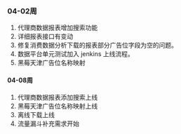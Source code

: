 ### 04-02周
1. 代理商数据报表增加搜索功能
2. 详细报表接口有变动
3. 修复消费数据分析下载的报表部分广告位字段为空的问题。
4. 数据平台单元测试加入 jenkins 上线流程。
5. 黑莓天津广告位名称映射

#### 04-08周
1. 代理商数据报表添加搜索上线
2. 黑莓天津广告位名称映射上线
3. 离线下载上线
4. 流量漏斗补充需求开始